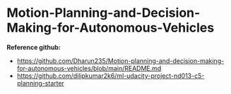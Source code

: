 # Motion-Planning-and-Decision-Making-for-Autonomous-Vehicles

**Reference github:**

- https://github.com/Dharun235/Motion-planning-and-decision-making-for-autonomous-vehicles/blob/main/README.md
- https://github.com/dilipkumar2k6/ml-udacity-project-nd013-c5-planning-starter